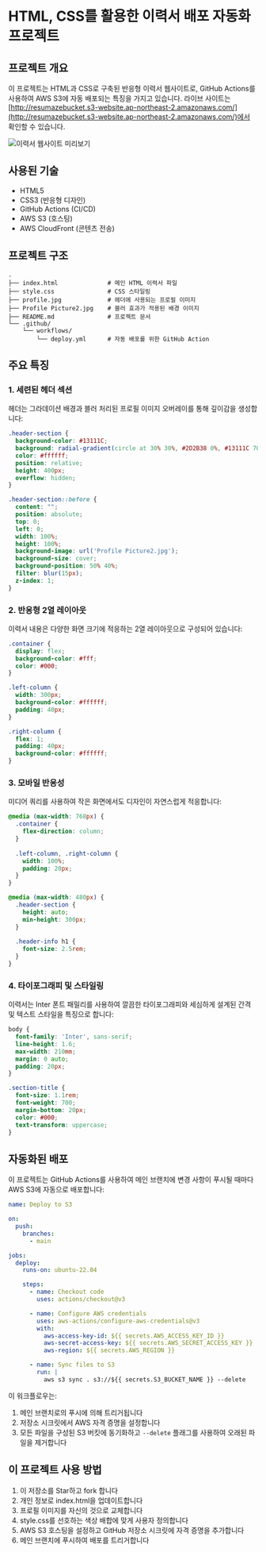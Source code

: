 # HTML, CSS를 활용한 이력서 배포 자동화 프로젝트

## 프로젝트 개요
이 프로젝트는 HTML과 CSS로 구축된 반응형 이력서 웹사이트로, GitHub Actions를 사용하여 AWS S3에 자동 배포되는 특징을 가지고 있습니다. 라이브 사이트는 [http://resumazebucket.s3-website.ap-northeast-2.amazonaws.com/](http://resumazebucket.s3-website.ap-northeast-2.amazonaws.com/)에서 확인할 수 있습니다.

![이력서 웹사이트 미리보기](preview.png)

## 사용된 기술
- HTML5
- CSS3 (반응형 디자인)
- GitHub Actions (CI/CD)
- AWS S3 (호스팅)
- AWS CloudFront (콘텐츠 전송)

## 프로젝트 구조
```
.
├── index.html              # 메인 HTML 이력서 파일
├── style.css               # CSS 스타일링
├── profile.jpg             # 헤더에 사용되는 프로필 이미지
├── Profile Picture2.jpg    # 블러 효과가 적용된 배경 이미지
├── README.md               # 프로젝트 문서
└── .github/
    └── workflows/
        └── deploy.yml      # 자동 배포를 위한 GitHub Action
```

## 주요 특징

### 1. 세련된 헤더 섹션
헤더는 그라데이션 배경과 블러 처리된 프로필 이미지 오버레이를 통해 깊이감을 생성합니다:

```css
.header-section {
  background-color: #13111C;
  background: radial-gradient(circle at 30% 30%, #2D2B38 0%, #13111C 70%);
  color: #ffffff;
  position: relative;
  height: 400px;
  overflow: hidden;
}

.header-section::before {
  content: "";
  position: absolute;
  top: 0;
  left: 0;
  width: 100%;
  height: 100%;
  background-image: url('Profile Picture2.jpg');
  background-size: cover;
  background-position: 50% 40%;
  filter: blur(15px);
  z-index: 1;
}
```

### 2. 반응형 2열 레이아웃
이력서 내용은 다양한 화면 크기에 적응하는 2열 레이아웃으로 구성되어 있습니다:

```css
.container {
  display: flex;
  background-color: #fff;
  color: #000;
}

.left-column {
  width: 300px;
  background-color: #ffffff;
  padding: 40px;
}

.right-column {
  flex: 1;
  padding: 40px;
  background-color: #ffffff;
}
```

### 3. 모바일 반응성
미디어 쿼리를 사용하여 작은 화면에서도 디자인이 자연스럽게 적응합니다:

```css
@media (max-width: 768px) {
  .container {
    flex-direction: column;
  }
  
  .left-column, .right-column {
    width: 100%;
    padding: 20px;
  }
}

@media (max-width: 480px) {
  .header-section {
    height: auto;
    min-height: 300px;
  }
  
  .header-info h1 {
    font-size: 2.5rem;
  }
}
```

### 4. 타이포그래피 및 스타일링
이력서는 Inter 폰트 패밀리를 사용하여 깔끔한 타이포그래피와 세심하게 설계된 간격 및 텍스트 스타일을 특징으로 합니다:

```css
body {
  font-family: 'Inter', sans-serif;
  line-height: 1.6;
  max-width: 210mm;
  margin: 0 auto;
  padding: 20px;
}

.section-title {
  font-size: 1.1rem;
  font-weight: 700;
  margin-bottom: 20px;
  color: #000;
  text-transform: uppercase;
}
```

## 자동화된 배포

이 프로젝트는 GitHub Actions를 사용하여 메인 브랜치에 변경 사항이 푸시될 때마다 AWS S3에 자동으로 배포합니다:

```yml
name: Deploy to S3

on:
  push:
    branches:
      - main

jobs:
  deploy:
    runs-on: ubuntu-22.04

    steps:
      - name: Checkout code
        uses: actions/checkout@v3

      - name: Configure AWS credentials
        uses: aws-actions/configure-aws-credentials@v3
        with:
          aws-access-key-id: ${{ secrets.AWS_ACCESS_KEY_ID }}
          aws-secret-access-key: ${{ secrets.AWS_SECRET_ACCESS_KEY }}
          aws-region: ${{ secrets.AWS_REGION }}

      - name: Sync files to S3
        run: |
          aws s3 sync . s3://${{ secrets.S3_BUCKET_NAME }} --delete
```

이 워크플로우는:
1. 메인 브랜치로의 푸시에 의해 트리거됩니다
2. 저장소 시크릿에서 AWS 자격 증명을 설정합니다
3. 모든 파일을 구성된 S3 버킷에 동기화하고 `--delete` 플래그를 사용하여 오래된 파일을 제거합니다

## 이 프로젝트 사용 방법

1. 이 저장소를 Star하고 fork 합니다
2. 개인 정보로 index.html을 업데이트합니다
3. 프로필 이미지를 자신의 것으로 교체합니다
4. style.css를 선호하는 색상 배합에 맞게 사용자 정의합니다
5. AWS S3 호스팅을 설정하고 GitHub 저장소 시크릿에 자격 증명을 추가합니다
6. 메인 브랜치에 푸시하여 배포를 트리거합니다

